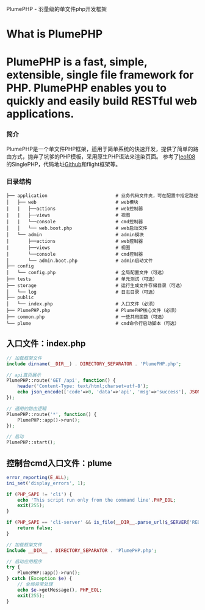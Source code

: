 PlumePHP - 羽量级的单文件php开发框架

# What is PlumePHP

PlumePHP is a fast, simple, extensible, single file framework for PHP.
PlumePHP enables you to quickly and easily build RESTful web applications.
========

### 简介

PlumePHP是一个单文件PHP框架，适用于简单系统的快速开发，提供了简单的路由方式，抛弃了坑爹的PHP模板，采用原生PHP语法来渲染页面。
参考了[leo108](http://leo108.com)的SinglePHP，代码地址[Github](https://github.com/leo108/SinglePHP)和flight框架等。

### 目录结构

    ├── application                         # 业务代码文件夹，可在配置中指定路径
    │   ├── web                             # web模块
    |   |   ├──actions                      # web控制器
    |   |   ├──views                        # 视图
    |   |   └──console                      # cmd控制器
    │   │   └── web.boot.php                # web启动文件
    │   └── admin                           # admin模块
    |       ├──actions                      # web控制器
    |       ├──views                        # 视图
    |       └──console                      # cmd控制器
    │       └── admin.boot.php              # admin启动文件
    ├── config
    │   └── config.php                      # 全局配置文件（可选）
    ├── tests                               # 单元测试（可选）
    ├── storage                             # 运行生成文件存储目录（可选）
    │   └── log                             # 日志目录（可选）
    ├── public
    │   └── index.php                       # 入口文件（必须）
    ├── PlumePHP.php                        # PlumePHP核心文件（必须）
    ├── common.php                          # 一些共用函数（可选）
    └── plume                               # cmd命令行启动脚本（可选）

## 入口文件：index.php

```php
// 加载框架文件
include dirname(__DIR__) . DIRECTORY_SEPARATOR . 'PlumePHP.php';

// api首页展示
PlumePHP::route('GET /api', function() {
    header('Content-Type: text/html;charset=utf-8');
    echo json_encode(['code'=>0, 'data'=>'api', 'msg'=>'success'], JSON_UNESCAPED_UNICODE);
});

// 通用的路由逻辑
PlumePHP::route('*', function() {
    PlumePHP::app()->run();
});

// 启动
PlumePHP::start();
```

## 控制台cmd入口文件：plume
```php
error_reporting(E_ALL);
ini_set('display_errors', 1);

if (PHP_SAPI != 'cli') {
    echo 'This script run only from the command line'.PHP_EOL;
    exit(255);
}

if (PHP_SAPI == 'cli-server' && is_file(__DIR__.parse_url($_SERVER['REQUEST_URI'], PHP_URL_PATH))) {
    return false;
}

// 加载框架文件
include __DIR__ . DIRECTORY_SEPARATOR . 'PlumePHP.php';

// 启动应用程序
try {
    PlumePHP::app()->run();
} catch (Exception $e) {
    // 全局异常处理
    echo $e->getMessage(), PHP_EOL;
    exit(255);
}
```
